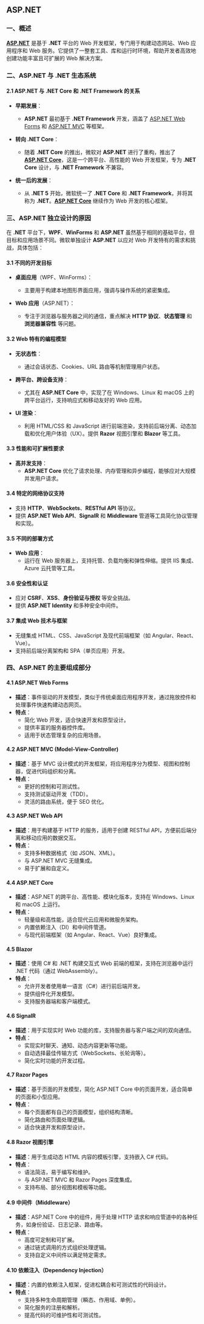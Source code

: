 ## ASP.NET

### 一、概述

**[ASP.NET](http://asp.net/)** 是基于 **.NET** 平台的 Web 开发框架，专门用于构建动态网站、Web 应用程序和 Web 服务。它提供了一整套工具、库和运行时环境，帮助开发者高效地创建功能丰富且可扩展的 Web 解决方案。



### 二、ASP.NET 与 .NET 生态系统

#### 2.1 ASP.NET 与 .NET Core 和 .NET Framework 的关系

- **早期发展**：
  - **ASP.NET** 最初基于 **.NET Framework** 开发，涵盖了 [ASP.NET Web Forms](http://asp.net/) 和 [ASP.NET MVC](http://asp.net/) 等框架。
  
- **转向 .NET Core**：
  - 随着 **.NET Core** 的推出，微软对 **ASP.NET** 进行了重构，推出了 **[ASP.NET Core](http://asp.net/)**，这是一个跨平台、高性能的 Web 开发框架，专为 **.NET Core** 设计，与 **.NET Framework** 不兼容。
  
- **统一后的发展**：
  - 从 **.NET 5** 开始，微软统一了 **.NET Core** 和 **.NET Framework**，并将其称为 **.NET**。**[ASP.NET Core](http://asp.net/)** 继续作为 Web 开发的核心框架。



### 三、ASP.NET 独立设计的原因

在 **.NET** 平台下，**WPF**、**WinForms** 和 **ASP.NET** 虽然基于相同的基础平台，但目标和应用场景不同。微软单独设计 **ASP.NET** 以应对 Web 开发特有的需求和挑战，具体包括：

#### 3.1 不同的开发目标

- **桌面应用**（WPF、WinForms）：
  - 主要用于构建本地图形界面应用，强调与操作系统的紧密集成。
  
- **Web 应用**（ASP.NET）：
  - 专注于浏览器与服务器之间的通信，重点解决 **HTTP 协议**、**状态管理** 和 **浏览器兼容性** 等问题。

#### 3.2 Web 特有的编程模型

- **无状态性**：
  - 通过会话状态、Cookies、URL 路由等机制管理用户状态。
  
- **跨平台、跨设备支持**：
  - 尤其在 **ASP.NET Core** 中，实现了在 Windows、Linux 和 macOS 上的跨平台运行，支持响应式和移动友好的 Web 应用。
  
- **UI 渲染**：
  - 利用 HTML/CSS 和 JavaScript 进行前端渲染，支持前后端分离、动态加载和优化用户体验（UX）。提供 **Razor** 视图引擎和 **Blazor** 等工具。

#### 3.3 性能和可扩展性要求

- **高并发支持**：
  - **ASP.NET Core** 优化了请求处理、内存管理和异步编程，能够应对大规模并发用户请求。

#### 3.4 特定的网络协议支持

- 支持 **HTTP**、**WebSockets**、**RESTful API** 等协议。
- 提供 **ASP.NET Web API**、**SignalR** 和 **Middleware** 管道等工具简化协议管理和实现。

#### 3.5 不同的部署方式

- **Web 应用**：
  - 运行在 Web 服务器上，支持托管、负载均衡和弹性伸缩。提供 IIS 集成、Azure 云托管等工具。
  
#### 3.6 安全性和认证

- 应对 **CSRF**、**XSS**、**身份验证与授权** 等安全挑战。
- 提供 **ASP.NET Identity** 和多种安全中间件。

#### 3.7 集成 Web 技术与框架

- 无缝集成 HTML、CSS、JavaScript 及现代前端框架（如 Angular、React、Vue）。
- 支持前后端分离架构和 SPA（单页应用）开发。



### 四、ASP.NET 的主要组成部分

#### 4.1 ASP.NET Web Forms

- **描述**：事件驱动的开发模型，类似于传统桌面应用程序开发，通过拖放控件和处理事件快速构建动态网页。
- **特点**：
  - 简化 Web 开发，适合快速开发和原型设计。
  - 提供丰富的服务器控件库。
  - 适用于状态管理复杂的应用场景。

#### 4.2 ASP.NET MVC (Model-View-Controller)

- **描述**：基于 MVC 设计模式的开发框架，将应用程序分为模型、视图和控制器，促进代码组织和分离。
- **特点**：
  - 更好的控制和可测试性。
  - 支持测试驱动开发（TDD）。
  - 灵活的路由系统，便于 SEO 优化。

#### 4.3 ASP.NET Web API

- **描述**：用于构建基于 HTTP 的服务，适用于创建 RESTful API，方便前后端分离和移动应用的数据交互。
- **特点**：
  - 支持多种数据格式（如 JSON、XML）。
  - 与 ASP.NET MVC 无缝集成。
  - 易于扩展和自定义。

#### 4.4 ASP.NET Core

- **描述**：ASP.NET 的跨平台、高性能、模块化版本，支持在 Windows、Linux 和 macOS 上运行。
- **特点**：
  - 轻量级和高性能，适合现代云应用和微服务架构。
  - 内置依赖注入（DI）和中间件管道。
  - 与现代前端框架（如 Angular、React、Vue）良好集成。

#### 4.5 Blazor

- **描述**：使用 C# 和 .NET 构建交互式 Web 前端的框架，支持在浏览器中运行 .NET 代码（通过 WebAssembly）。
- **特点**：
  - 允许开发者使用单一语言（C#）进行前后端开发。
  - 提供组件化开发模型。
  - 支持服务器端和客户端模式。

#### 4.6 SignalR

- **描述**：用于实现实时 Web 功能的库，支持服务器与客户端之间的双向通信。
- **特点**：
  - 实现实时聊天、通知、动态内容更新等功能。
  - 自动选择最佳传输方式（WebSockets、长轮询等）。
  - 简化实时功能的开发过程。

#### 4.7 Razor Pages

- **描述**：基于页面的开发模型，简化 ASP.NET Core 中的页面开发，适合简单的页面和小型应用。
- **特点**：
  - 每个页面都有自己的页面模型，组织结构清晰。
  - 简化路由和页面处理逻辑。
  - 适合快速开发和原型设计。

#### 4.8 Razor 视图引擎

- **描述**：用于生成动态 HTML 内容的模板引擎，支持嵌入 C# 代码。
- **特点**：
  - 语法简洁，易于编写和维护。
  - 与 ASP.NET MVC 和 Razor Pages 深度集成。
  - 支持布局、部分视图和模板等功能。

#### 4.9 中间件（Middleware）

- **描述**：ASP.NET Core 中的组件，用于处理 HTTP 请求和响应管道中的各种任务，如身份验证、日志记录、路由等。
- **特点**：
  - 高度可定制和可扩展。
  - 通过链式调用的方式组织处理逻辑。
  - 支持自定义中间件以满足特定需求。

#### 4.10 依赖注入（Dependency Injection）

- **描述**：内置的依赖注入框架，促进松耦合和可测试性的代码设计。
- **特点**：
  - 支持多种生命周期管理（瞬态、作用域、单例）。
  - 简化服务的注册和解析。
  - 提高代码的可维护性和可测试性。
